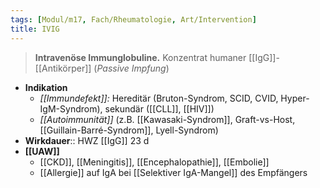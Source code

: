 ```yaml
---
tags: [Modul/m17, Fach/Rheumatologie, Art/Intervention]
title: IVIG
---
```

> **Intravenöse Immunglobuline.** Konzentrat humaner [[IgG]]-[[Antikörper]] (*Passive Impfung*)
- **Indikation**
	- *[[Immundefekt]]:* Hereditär (Bruton-Syndrom, SCID, CVID, Hyper-IgM-Syndrom), sekundär ([[CLL]], [[HIV]])
	- *[[Autoimmunität]]* (z.B. [[Kawasaki-Syndrom]], Graft-vs-Host, [[Guillain-Barré-Syndrom]], Lyell-Syndrom)
- **Wirkdauer**:: HWZ [[IgG]] 23 d
- **[[UAW]]**
	- [[CKD]], [[Meningitis]], [[Encephalopathie]], [[Embolie]]
	- [[Allergie]] auf IgA bei [[Selektiver IgA-Mangel]] des Empfängers